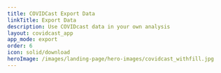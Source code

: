 ```yaml
---
title: COVIDCast Export Data
linkTitle: Export Data
description: Use COVIDcast data in your own analysis
layout: covidcast_app
app_mode: export
order: 6
icon: solid/download
heroImage: /images/landing-page/hero-images/covidcast_withfill.jpg
---
```

